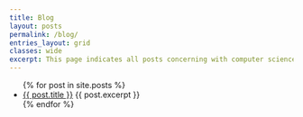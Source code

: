 ```yaml
---
title: Blog
layout: posts
permalink: /blog/
entries_layout: grid
classes: wide
excerpt: This page indicates all posts concerning with computer science and with the major interests in artificial intelligence.
---
```


<ul>
  {% for post in site.posts %}
    <li>
      <a href="{{ post.url }}">{{ post.title }}</a>
      {{ post.excerpt }}
    </li>
  {% endfor %}
</ul>
